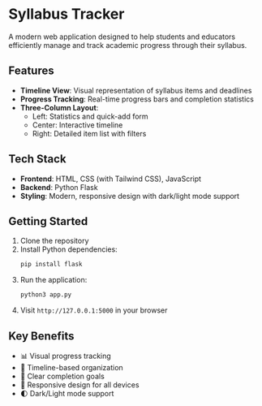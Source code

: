 # Syllabus Tracker

A modern web application designed to help students and educators efficiently manage and track academic progress through their syllabus.

## Features

- **Timeline View**: Visual representation of syllabus items and deadlines
- **Progress Tracking**: Real-time progress bars and completion statistics
- **Three-Column Layout**:
  - Left: Statistics and quick-add form
  - Center: Interactive timeline
  - Right: Detailed item list with filters

## Tech Stack

- **Frontend**: HTML, CSS (with Tailwind CSS), JavaScript
- **Backend**: Python Flask
- **Styling**: Modern, responsive design with dark/light mode support

## Getting Started

1. Clone the repository
2. Install Python dependencies:
   ```bash
   pip install flask
   ```
3. Run the application:
   ```bash
   python3 app.py
   ```
4. Visit `http://127.0.0.1:5000` in your browser

## Key Benefits

- 📊 Visual progress tracking
- 📅 Timeline-based organization
- 🎯 Clear completion goals
- 📱 Responsive design for all devices
- 🌓 Dark/Light mode support